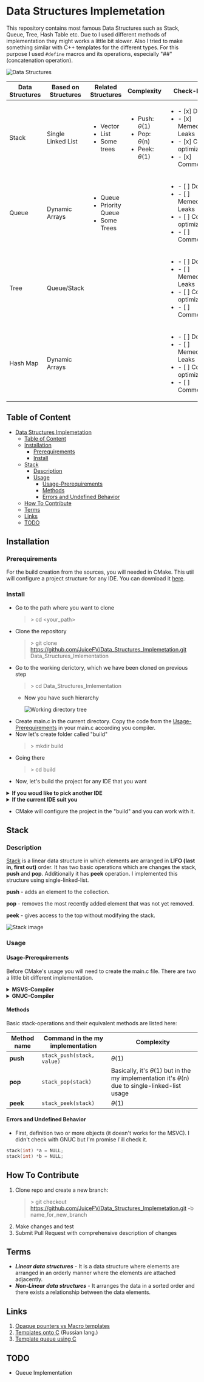 # Data Structures Implemetation
This repository contains most famous Data Structures such as Stack, Queue, Tree, Hash Table etc. Due to I used different methods of implementation they might works a little bit slower. Also I tried to make something similar with C++ templates for the different types. For this purpose  I used ```#define``` macros and its operations, especially "##" (concatenation operation).

![Data Structures](https://media.geeksforgeeks.org/wp-content/uploads/20191010170332/Untitled-Diagram-183.png)

| Data Structures | Based on Structures | Related Structures | Complexity | Check-List |
|-----------------|---------------------|--------------------|------------|------------|
| Stack           | Single Linked List  | <ul><li> Vector</li><li> List</li><li> Some trees</li><ul>|<ul><li> Push: $\theta$(1)</li><li> Pop:  $\theta$(n)</li><li> Peek: $\theta$(1)</li><ul>            |<ul><li>- [x] Done</li><li>- [x] Memeory Leaks</li><li>- [x] Code optimization</li><li>- [x] Comments</li><ul>		   |
| Queue           | Dynamic Arrays      | <ul><li> Queue</li><li> Priority Queue</li><li> Some Trees</li><ul> |            |<ul><li>- [ ] Done</li><li>- [ ] Memeory Leaks</li><li>- [ ] Code optimization</li><li>- [ ] Comments</li><ul>		   |
| Tree            | Queue/Stack               |                    |            |<ul><li>- [ ] Done</li><li>- [ ] Memeory Leaks</li><li>- [ ] Code optimization</li><li>- [ ] Comments</li><ul>		   |
| Hash Map        | Dynamic Arrays      |                    |            |<ul><li>- [ ] Done</li><li>- [ ] Memeory Leaks</li><li>- [ ] Code optimization</li><li>- [ ] Comments</li><ul>		   |
## Table of Content
- [Data Structures Implemetation](#data-structures-implemetation)
	- [Table of Content](#table-of-content)
	- [Installation](#installation)
		- [Prerequirements](#prerequirements)
		- [Install](#install)
	- [Stack](#stack)
		- [Description](#description)
		- [Usage](#usage)
			- [Usage-Prerequirements](#usage-prerequirements)
			- [Methods](#methods)
			- [Errors and Undefined Behavior](#errors-and-undefined-behavior)
	- [How To Contribute](#how-to-contribute)
	- [Terms](#terms)
	- [Links](#links)
	- [TODO](#todo)
## Installation
### Prerequirements
For the build creation from the sources, you will needed in CMake. This util will configure a project structure for any IDE. You can download it [here](https://cmake.org/download/).
### Install 
- Go to the path where you want to clone
	> \> cd <your_path\>
- Clone the repository
	> \> git clone https://github.com/JuiceFV/Data_Structures_Implemetation.git Data_Structures_Imlementation
- Go to the working derictory, which we have been cloned on previous step
	> \> cd Data_Structures_Imlementation
	- Now you have such hierarchy
  
		![Working directory tree](https://user-images.githubusercontent.com/35202460/72209548-a4b65780-34c0-11ea-8fc7-8ce92447e345.png)
- Create main.c in the current directory. Copy the code from the [Usage-Prerequirements](#usage-prerequirements) in your main.c according you compiler.
- Now let's create folder called "build"
	> \> mkdir build
- Going there
	> \> cd build
- Now, let's build the project for any IDE that you want
<details>
  <summary><b>If you woud like to pick another IDE</b></summary>
  <ul>
	<li> You can check the list of the available IDE </li>
		<blockquote>> cmake -G</blockquote>
	<li> Now you will see the list of IDE. You can see the star beside an IDE name, it's a current IDE and the build will be making for this IDE. You can pick any IDE, which you like by typing this command. You can find more information <a href ="https://cmake.org/cmake/help/v3.0/manual/cmake-generators.7.html">here</a></li>
		<blockquote>> cmake -G <ide-name\> ..</blockquote>
	<li> The default build type is Release type, if you would like to pick the other type just use this command</li>
		<blockquote>> cmake -G <ide-name\> -DCMAKE_BUILD_TYPE=Debug ..</blockquote>
   </ul>
</details>

<details>
<summary><b>If the current IDE suit you</b></summary>
    <ul><li> Just use this command. And as in the previous step you can change the build type</li>
		<blockquote>> cmake [optional: -DCMAKE_BUILD_TYPE=Debug] ..</blockquote>
	</ul>
</details>

- CMake will configure the project in the "build" and you can work with it.
## Stack
### Description
[Stack](https://en.wikipedia.org/wiki/Stack(abstract_data_type)) is a linear data structure in which elements are arranged in **LIFO (last in, first out)** order. It has two basic operations which are changes the stack, **push** and **pop**. Additionally it has **peek** operation. I implemented this structure using single-linked-list.

**push** - adds an element to the collection.

**pop** - removes the most recently added element that was not yet removed.

**peek** - gives access to the top without modifying the stack.

![Stack image](https://upload.wikimedia.org/wikipedia/commons/b/b4/Lifo_stack.png)

### Usage
#### Usage-Prerequirements
Before CMake's usage you will need to create the main.c file. There are two a little bit different implementation.
<details>
<summary><b>MSVS-Compiler</b></summary>

```c
#include "./includes/stack.h"
int main() {
  stack(int)* a = NULL;
  stack_constructor(int, a);
  /*
    Paste your code here
  */
  stack_destructor(a);
  return (0);
}
```
</details>
<details>
<summary><b>GNUC-Compiler</b></summary>

```c
#include "./includes/stack.h"
int main() {
  stack(int)* a = stack_constructor(int);
  /*
    Paste your code here
  */
  stack_destructor(a);
  return (0);
}
```
</details>

#### Methods
Basic stack-operations and their equivalent methods are listed here:

|Method name|Command in the my implementation|Complexity|
|-|-|-|
|**push** |```stack_push(stack, value)``` |$\theta$(1) |
|**pop** |```stack_pop(stack)``` |Basically, it's $\theta$(1) but in the my implementation it's $\theta$(n) due to single-linked-list usage|
|**peek** |```stack_peek(stack)``` |$\theta$(1)|
#### Errors and Undefined Behavior
* First, definition two or more objects (it doesn't works for the MSVC). I didn't check with GNUC but I'm promise I'ill check it.
```C
stack(int) *a = NULL;
stack(int) *b = NULL;
```
## How To Contribute
1. Clone repo and create a new branch:
   >\> git checkout https://github.com/JuiceFV/Data_Structures_Implemetation.git -b name_for_new_branch
2. Make changes and test
3. Submit Pull Request with comprehensive description of changes
## Terms
- ***Linear data structures*** - It is a data structure where elements are arranged in an orderly manner where the elements are attached adjacently. 
- ***Non-Linear data structures*** - It arranges the data in a sorted order and there exists a relationship between the data elements.
## Links
1. [Opaque pounters vs Macro templates](https://www.embedded.com/template-meta-programming-in-c-vs-opaque-pointer/)
2. [Templates onto C](https://habr.com/ru/post/154811/) (Russian lang.)
3. [Template queue using C](https://tiehu.is/blog/c1)
## TODO
- Queue Implementation
